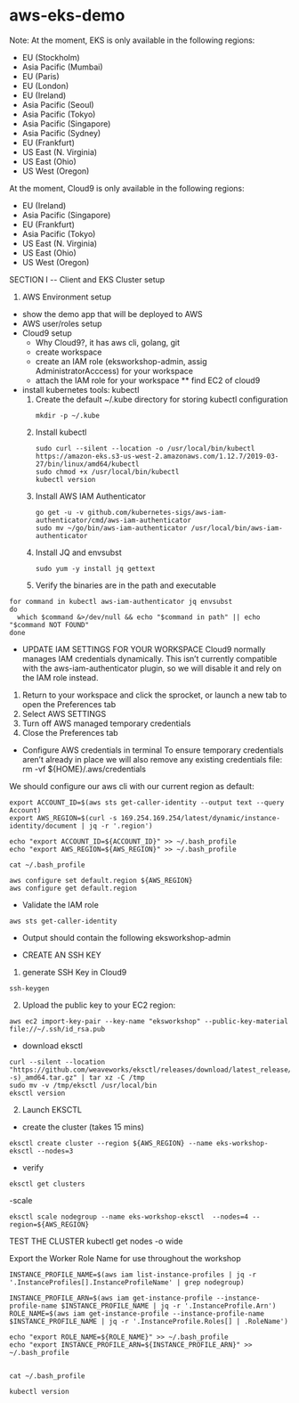 # aws-eks-demo

Note: 
At the moment, EKS is only available in the following regions:
- EU (Stockholm)
- Asia Pacific (Mumbai)
- EU (Paris)
- EU (London)
- EU (Ireland)
- Asia Pacific (Seoul)
- Asia Pacific (Tokyo)
- Asia Pacific (Singapore)
- Asia Pacific (Sydney)
- EU (Frankfurt)
- US East (N. Virginia)
- US East (Ohio)
- US West (Oregon)

At the moment, Cloud9 is only available in the following regions:
- EU (Ireland)
- Asia Pacific (Singapore)
- EU (Frankfurt)
- Asia Pacific (Tokyo)
- US East (N. Virginia)
- US East (Ohio)
- US West (Oregon)

SECTION I -- Client and EKS Cluster setup

1. AWS Environment setup
 - show the demo app that will be deployed to AWS
 - AWS user/roles setup 
 - Cloud9 setup
   * Why Cloud9?, it has aws cli, golang, git 
   * create workspace
   * create an IAM role (eksworkshop-admin, assig AdministratorAcccess) for your workspace
   * attach the IAM role for your workspace 
      ** find EC2 of cloud9
 - install kubernetes tools: kubectl
   1. Create the default ~/.kube directory for storing kubectl configuration 
      ```
	  mkdir -p ~/.kube
	  ```
   2. Install kubectl
      ```
	  sudo curl --silent --location -o /usr/local/bin/kubectl https://amazon-eks.s3-us-west-2.amazonaws.com/1.12.7/2019-03-27/bin/linux/amd64/kubectl
      sudo chmod +x /usr/local/bin/kubectl
      kubectl version
	  ```
   3. Install AWS IAM Authenticator
      ```
	  go get -u -v github.com/kubernetes-sigs/aws-iam-authenticator/cmd/aws-iam-authenticator
      sudo mv ~/go/bin/aws-iam-authenticator /usr/local/bin/aws-iam-authenticator
	  ```
   4. Install JQ and envsubst
      ```
      sudo yum -y install jq gettext
	  ```
   5. Verify the binaries are in the path and executable
  
  ```
  for command in kubectl aws-iam-authenticator jq envsubst
  do
    which $command &>/dev/null && echo "$command in path" || echo "$command NOT FOUND"
  done
  ```
  
  - UPDATE IAM SETTINGS FOR YOUR WORKSPACE
   Cloud9 normally manages IAM credentials dynamically. This isn’t currently compatible with the aws-iam-authenticator plugin, 
   so we will disable it and rely on the IAM role instead.
   1. Return to your workspace and click the sprocket, or launch a new tab to open the Preferences tab
   2. Select AWS SETTINGS
   3. Turn off AWS managed temporary credentials
   4. Close the Preferences tab


  - Configure AWS credentials in terminal
   To ensure temporary credentials aren’t already in place we will also remove any existing credentials file:
   rm -vf ${HOME}/.aws/credentials
 
   We should configure our aws cli with our current region as default:
 
   ```
   export ACCOUNT_ID=$(aws sts get-caller-identity --output text --query Account)
   export AWS_REGION=$(curl -s 169.254.169.254/latest/dynamic/instance-identity/document | jq -r '.region')

   echo "export ACCOUNT_ID=${ACCOUNT_ID}" >> ~/.bash_profile
   echo "export AWS_REGION=${AWS_REGION}" >> ~/.bash_profile

   cat ~/.bash_profile

   aws configure set default.region ${AWS_REGION}
   aws configure get default.region
  ```
   
   - Validate the IAM role
   ```
   aws sts get-caller-identity
   ```
   * Output should contain the following
    eksworkshop-admin

 - CREATE AN SSH KEY
  1. generate SSH Key in Cloud9
   ```
   ssh-keygen
   ```
  2. Upload the public key to your EC2 region:
   ```
   aws ec2 import-key-pair --key-name "eksworkshop" --public-key-material file://~/.ssh/id_rsa.pub
   ```
   
  - download eksctl
   ```
   curl --silent --location "https://github.com/weaveworks/eksctl/releases/download/latest_release/eksctl_$(uname -s)_amd64.tar.gz" | tar xz -C /tmp
   sudo mv -v /tmp/eksctl /usr/local/bin
   eksctl version
   ```


2. Launch EKSCTL

  - create the cluster (takes 15 mins)
  ```
  eksctl create cluster --region ${AWS_REGION} --name eks-workshop-eksctl --nodes=3
  ```
  
  - verify
  ```
  eksctl get clusters
  ```
  
  -scale
  ```
  eksctl scale nodegroup --name eks-workshop-eksctl  --nodes=4 --region=${AWS_REGION}
  ```



TEST THE CLUSTER
kubectl get nodes -o wide

Export the Worker Role Name for use throughout the workshop

```
INSTANCE_PROFILE_NAME=$(aws iam list-instance-profiles | jq -r '.InstanceProfiles[].InstanceProfileName' | grep nodegroup)

INSTANCE_PROFILE_ARN=$(aws iam get-instance-profile --instance-profile-name $INSTANCE_PROFILE_NAME | jq -r '.InstanceProfile.Arn')
ROLE_NAME=$(aws iam get-instance-profile --instance-profile-name $INSTANCE_PROFILE_NAME | jq -r '.InstanceProfile.Roles[] | .RoleName')

echo "export ROLE_NAME=${ROLE_NAME}" >> ~/.bash_profile
echo "export INSTANCE_PROFILE_ARN=${INSTANCE_PROFILE_ARN}" >> ~/.bash_profile


cat ~/.bash_profile

kubectl version
```
